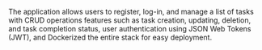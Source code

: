 The application allows users to register, log-in, and manage a list of tasks with CRUD operations features such as task creation, updating, deletion, and task completion status, user authentication using  JSON Web Tokens (JWT), and Dockerized the entire stack for easy deployment. 

